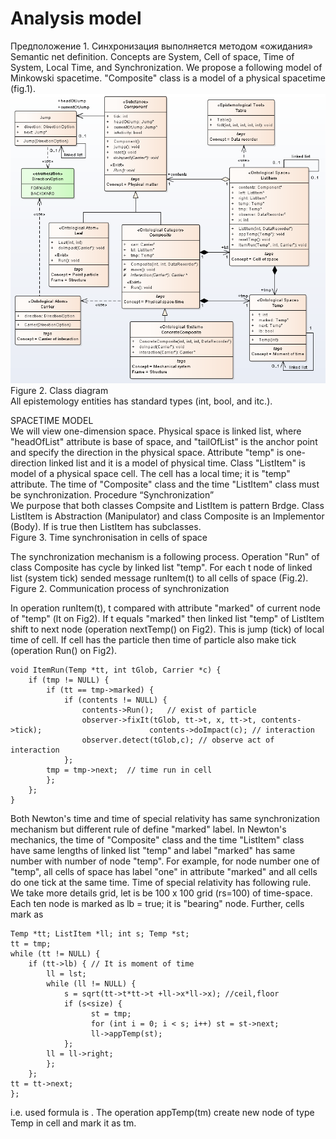# Analysis model

Предположение 1. Синхронизация выполняется методом «ожидания»
Semantic net definition.
Concepts are System, Cell of space, Time of System, Local Time, and Synchronization.
We propose a following model of Minkowski spacetime.
"Composite" class is a model of a physical spacetime (fig.1). 
![Fig2](Fig_2.png)
Figure 2. Class diagram  
All epistemology entities has standard types (int, bool, and itc.).

SPACETIME MODEL  
We will view one-dimension space. Physical space is linked list, where "headOfList" attribute is base of space, and "tailOfList" is the anchor point and specify the direction in the physical space. 
Attribute "temp" is one-direction linked list and it is a model of physical time.
Class "ListItem" is model of a physical space cell. The cell has a local time; it is "temp" attribute. The time of "Composite" class and the time "ListItem" class must be synchronization.
Procedure “Synchronization”  
We purpose that both classes Compsite and ListItem is pattern Brdge. Class ListItem is Abstraction (Manipulator) and class Composite is an Implementor (Body). If is true then ListItem has subclasses.  
Figure 3. 	Time synchronisation in cells of space

The synchronization mechanism is a following process. Operation "Run" of class Composite has cycle by linked list "temp". For each t node of linked list (system tick) sended message runItem(t) to all cells of space (Fig.2). 
Figure 2. 	Communication process of synchronization


In operation runItem(t), t compared with attribute "marked" of current node of "temp" (lt on Fig2). If t equals "marked" then linked list "temp" of ListItem shift to next node (operation nextTemp() on Fig2). This is jump (tick) of local time of cell. If cell has the particle then time of particle also make tick (operation Run() on Fig2).

	void ItemRun(Temp *tt, int tGlob, Carrier *c) {
		if (tmp != NULL) {
			if (tt == tmp->marked) {
				if (contents != NULL) {
					contents->Run();   // exist of particle
					observer->fixIt(tGlob, tt->t, x, tt->t, contents->tick);  						contents->doImpact(c); // interaction
					observer.detect(tGlob,c); // observe act of interaction
				};
			tmp = tmp->next;  // time run in cell
			};
		};
    }
Both Newton's time and time of special relativity has same synchronization mechanism but different rule of define "marked" label. In Newton's mechanics, the time of "Composite" class and the time "ListItem" class have same lengths of linked list "temp" and label "marked" has same number with number of node "temp". For example, for node number one of "temp", all cells of space has label "one" in attribute "marked" and all cells do one tick at the same time.
Time of special relativity has following rule. We take more details grid, let is be 100 x 100 grid (rs=100) of time-space. Each ten node is marked as lb = true; it is "bearing" node. Further, cells mark as

	Temp *tt; ListItem *ll; int s; Temp *st;
	tt = tmp;
	while (tt != NULL) {
		if (tt->lb) { // It is moment of time
			ll = lst;
			while (ll != NULL) {
				s = sqrt(tt->t*tt->t +ll->x*ll->x); //ceil,floor
				if (s<size) {
					  st = tmp;
					  for (int i = 0; i < s; i++) st = st->next;
					  ll->appTemp(st);
				};
			ll = ll->right;
			};
		};
	tt = tt->next;
	};
i.e. used formula is  . The operation appTemp(tm) create new node of type Temp in cell and mark it as tm.

